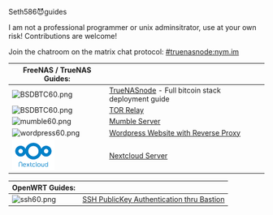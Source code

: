 Seth586😈guides

I am not a professional programmer or unix adminsitrator, use at your own risk!
Contributions are welcome!

Join the chatroom on the matrix chat protocol: [#truenasnode:nym.im](https://matrix.to/#/#truenasnode:nym.im)



| **FreeNAS / TrueNAS Guides:** | | 
| --------------- | --------------- |
| ![BSDBTC60.png](bitcoin/images/BSDBTC60.png) | [TrueNASnode](bitcoin/README.md) - Full bitcoin stack deployment guide |
| ![BSDBTC60.png](tor_relay/images/tor60.png)  | [TOR Relay](tor_relay/README.md) |
| ![mumble60.png](mumble/images/mumble60.png) | [Mumble Server](mumble/README.md)  | 
| ![wordpress60.png](webserver/images/wordpress60.png) | [Wordpress Website with Reverse Proxy](webserver/README.md) |
| ![nc60.png](nextcloud/images/nc60.png) | [Nextcloud Server](nextcloud/README.md) |

| **OpenWRT Guides:** |  | 
| --------------- | --------------- | 
| ![ssh60.png](OpenWRT/security/images/ssh60.png) | [SSH PublicKey Authentication thru Bastion](https://github.com/seth586/guides/blob/master/OpenWRT/security/README.md) | 
